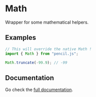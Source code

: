 # Math

Wrapper for some mathematical helpers.


## Examples

```js
// This will override the native Math !
import { Math } from "pencil.js";

Math.truncate(-99.9); // -99
```

## Documentation

Go check the [full documentation](documentation.md).
